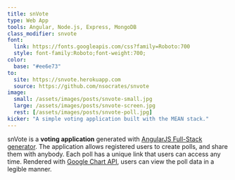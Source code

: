 ```yaml
---
title: snVote
type: Web App
tools: Angular, Node.js, Express, MongoDB
class_modifier: snvote
font:
  link: https://fonts.googleapis.com/css?family=Roboto:700
  style: font-family:Roboto;font-weight:700;
color:
  base: "#ee6e73"
to:
  site: https://snvote.herokuapp.com
  source: https://github.com/nsocrates/snvote
image:
  small: /assets/images/posts/snvote-small.jpg
  large: /assets/images/posts/snvote-screen.jpg
  rest: [/assets/images/posts/snvote-poll.jpg]
kicker: "A simple voting application built with the MEAN stack."
---
```


snVote is a **voting application** generated with [AngularJS Full-Stack generator](https://github.com/angular-fullstack/generator-angular-fullstack). The application allows registered users to create polls, and share them with anybody. Each poll has a unique link that users can access any time. Rendered with [Google Chart API](https://developers.google.com/chart/), users can view the poll data in a legible manner.
